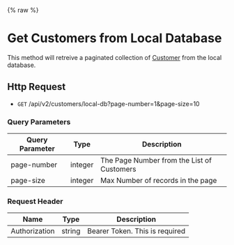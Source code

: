{% raw %}

# Get Customers from Local Database

This method will retreive a paginated collection of [Customer] from the local database.

## Http Request

-   <code>GET</code> /api/v2/customers/local-db?page-number=1&page-size=10

### Query Parameters

| Query Parameter | Type    | Description                                |
| --------------- | ------- | ------------------------------------------ |
| page-number     | integer | The Page Number from the List of Customers |
| page-size       | integer | Max Number of records in the page          |

### Request Header

| Name          | Type   | Description                    |
| ------------- | ------ | ------------------------------ |
| Authorization | string | Bearer Token. This is required |

[Customer]: customer-entity.md
